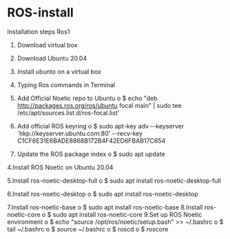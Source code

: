# ROS-install
 Installation steps Ros1

1.	Download  virtual box

2.	Download Ubuntu 20.04

3.	Install ubunto on a virtual box

4.	Typing Ros commands in Terminal
1. Add Official Noetic repo to Ubuntu
o	$ echo "deb http://packages.ros.org/ros/ubuntu focal main" | sudo tee /etc/apt/sources.list.d/ros-focal.list’

2. Add official ROS keyring
o	$ sudo apt-key adv --keyserver 'hkp://keyserver.ubuntu.com:80' --recv-key C1CF6E31E6BADE8868B172B4F42ED6FBAB17C654

3. Update the ROS package index
o	$ sudo apt update

4.Install ROS Noetic on Ubuntu 20.04

5.Install ros-noetic-desktop-full
o	$ sudo apt install ros-noetic-desktop-full

6.Install ros-noetic-desktop
o	$ sudo apt install ros-noetic-desktop

7.Install ros-noetic-base
o	$ sudo apt install ros-noetic-base
8.Install ros-noetic-core
o	$ sudo apt install ros-noetic-core
9.Set up ROS Noetic environment
o	$ echo "source /opt/ros/noetic/setup.bash" >> ~/.bashrc
o	$ tail ~/.bashrc
o	$  source ~/.bashrc
o	$ roscd
o	$ roscore
